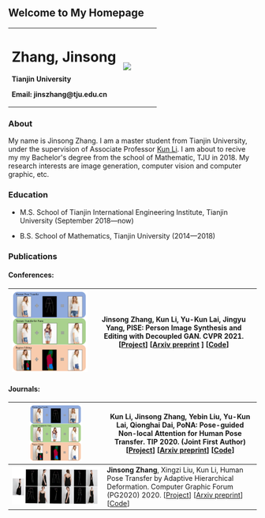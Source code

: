 ## Welcome to My Homepage

<table border="0">
  <tr>
    <td width="75%">
      <h1>Zhang, Jinsong</h1>
      <p><b>Tianjin University</b></p>
      <p><b>Email: jinszhang@tju.edu.cn</b></p>
    </td>
    <td width="25%">
      <img src="/zhengjianzhao.jpg" width="100%">      
    </td>
  </tr>
</table>



### About

My name is Jinsong Zhang. I am a master student from Tianjin University, under the supervision of Associate Professor [Kun Li](http://cic.tju.edu.cn/faculty/likun/index.html). I am about to recive my my Bachelor's degree from the school of Mathematic, TJU in 2018. My research interests are image generation, computer vision and computer graphic, etc.



### Education

- M.S. School of Tianjin International Engineering Institute, Tianjin University (September 2018—now)

- B.S. School of  Mathematics, Tianjin University (2014—2018)

  

### Publications

#### Conferences:
|  <img src="teasers/pise.png" height="60%">   | **Jinsong Zhang**, Kun Li, Yu-Kun Lai, Jingyu Yang, PISE: Person Image Synthesis and Editing with Decoupled GAN. CVPR 2021. [[Project](http://cic.tju.edu.cn/faculty/likun/projects/PISE/index.html)] [[Arxiv preprint](https://arxiv.org/abs/2103.04023) ] [[Code](https://github.com/Zhangjinso/PISE)] |
| ---- | ------------------------------------------------------------ |



#### Journals:

|    <img src="teasers/pise.png" width="60%">  | Kun Li, **Jinsong Zhang**, Yebin Liu, Yu-Kun Lai, Qionghai Dai, PoNA: Pose-guided Non-local Attention for Human Pose Transfer. TIP 2020. (Joint First Author) [[Project](http://cic.tju.edu.cn/faculty/likun/projects/PoseTrans_TIP/TIP2020.html)] [[Arxiv preprint](https://arxiv.org/abs/2012.07049)] [[Code](https://github.com/Zhangjinso/PoNA)] |
| ---- | ------------------------------------------------------------ |
|   ![0](teasers/pinet.png)   | **Jinsong Zhang**, Xingzi Liu, Kun Li, Human Pose Transfer by Adaptive Hierarchical Deformation. Computer Graphic Forum (PG2020) 2020. [[Project](http://cic.tju.edu.cn/faculty/likun/projects/PoseTrans_pg/PINet.html)] [[Arxiv preprint](https://arxiv.org/abs/2012.06940)] [[Code](https://github.com/Zhangjinso/PINet_PG)] |




